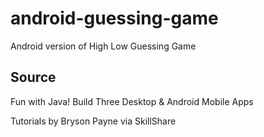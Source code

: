 # android-guessing-game
 Android version of High Low Guessing Game

## Source
Fun with Java! Build Three Desktop & Android Mobile Apps

Tutorials by Bryson Payne via SkillShare
